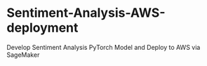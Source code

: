 # Sentiment-Analysis-AWS-deployment
Develop Sentiment Analysis PyTorch Model and Deploy to AWS via SageMaker
